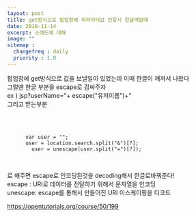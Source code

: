 ```yaml
---
layout: post
title: get방식으로 팝업창에 파라미터값 전달시 한글깨질때
date: 2018-11-14
excerpt: 스레드에 대해
image: ""
sitemap :
  changefreq : daily
  priority : 1.0
---
```

<div>
  <p>
    팝업창에 get방식으로 값을 보낼일이 있었는데 이때 한글이 깨져서 나왔다
    <br/>
    그럴땐 한글 부분을 escape로 감싸주자
    <br/>
    ex ) jsp?userName="+ escape("유저이름")+" <br/>
    그리고 받는부분
  </p>
  <br/>
  <pre>
    <code>
      var user = "";
      user = location.search.split("&")[?];
	    user = unescape(user.split("=")[?]);
    </code>
  </pre>
	<p>
		로 해주면 escape로 인코딩된것을 decoding해서 한글로바꿔준다!
		<br/>
		escape : URI로 데이터를 전달하기 위해서 문자열을 인코딩<br/>
		unescape: escape를 통해서 만들어진 URI 이스케이핑을 디코드
		<br/>
	</p>
	<a href="https://opentutorials.org/course/50/199">https://opentutorials.org/course/50/199</a>
</div>

